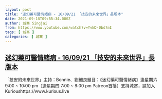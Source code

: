 ```yaml
---
layout: post
title: "迷幻藥可醫情緒病 - 16/09/21 「技安的未來世界」長版本"
date: 2021-09-18T09:55:34.000Z
author: 城寨 Singjai
from: https://www.youtube.com/watch?v=YvkD-0bd7mI
tags: [ 城寨 ]
categories: [ 城寨 ]
---
```

<!--1631958934000-->
[迷幻藥可醫情緒病 - 16/09/21 「技安的未來世界」長版本](https://www.youtube.com/watch?v=YvkD-0bd7mI)
------

<div>
「技安的未來世界」主持：Bonnie、劉細良題目：《迷幻藥可醫情緒病》逢星期六 9:00 ~ 10:00 pm（逢星期四 7:00 ~ 8:00 pm Patreon首播）支持城寨，請加入Kurioushttps://www.kurious.live
</div>
